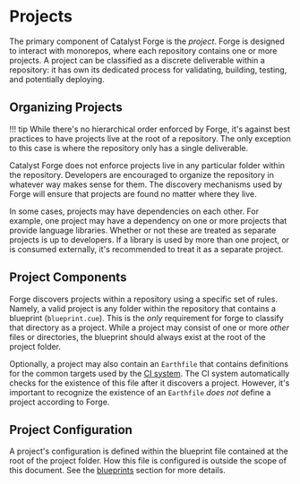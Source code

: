 # Projects

The primary component of Catalyst Forge is the _project_.
Forge is designed to interact with monorepos, where each repository contains one or more projects.
A project can be classified as a discrete deliverable within a repository: it has own its dedicated process for validating,
building, testing, and potentially deploying.

## Organizing Projects

!!! tip
    While there's no hierarchical order enforced by Forge, it's against best practices to have projects live at the root of a
    repository.
    The only exception to this case is where the repository only has a single deliverable.

Catalyst Forge does not enforce projects live in any particular folder within the repository.
Developers are encouraged to organize the repository in whatever way makes sense for them.
The discovery mechanisms used by Forge will ensure that projects are found no matter where they live.

In some cases, projects may have dependencies on each other.
For example, one project may have a dependency on one or more projects that provide language libraries.
Whether or not these are treated as separate projects is up to developers.
If a library is used by more than one project, or is consumed externally, it's recommended to treat it as a separate project.

## Project Components

Forge discovers projects within a repository using a specific set of rules.
Namely, a valid project is any folder within the repository that contains a blueprint (`blueprint.cue`).
This is the _only_ requirement for forge to classify that directory as a project.
While a project may consist of one or more _other_ files or directories, the blueprint should always exist at the root of the
project folder.

Optionally, a project may also contain an `Earthfile` that contains definitions for the common targets used by the
[CI system](./ci.md).
The CI system automatically checks for the existence of this file after it discovers a project.
However, it's important to recognize the existence of an `Earthfile` _does not_ define a project according to Forge.

## Project Configuration

A project's configuration is defined within the blueprint file contained at the root of the project folder.
How this file is configured is outside the scope of this document.
See the [blueprints](./blueprints.md) section for more details.